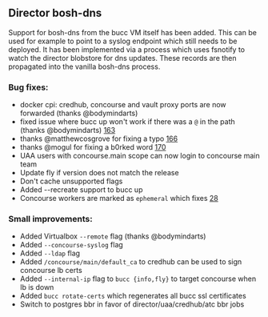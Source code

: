 ## Director bosh-dns
Support for bosh-dns from the bucc VM itself has been added.
This can be used for example to point to a syslog endpoint which still needs to be deployed.
It has been implemented via a process which uses fsnotify to watch the director blobstore for dns updates.
These records are then propagated into the vanilla bosh-dns process.

### Bug fixes:
- docker cpi: credhub, concourse and vault proxy ports are now forwarded (thanks @bodymindarts)
- fixed issue where bucc up won't work if there was a `@` in the path (thanks @bodymindarts) [163](https://github.com/starkandwayne/bucc/pull/163)
- thanks @matthewcosgrove for fixing a typo [166](https://github.com/starkandwayne/bucc/pull/166)
- thanks @mogul for fixing a b0rked word [170](https://github.com/starkandwayne/bucc/pull/170)
- UAA users with concourse.main scope can now login to concourse main team
- Update fly if version does not match the release
- Don't cache unsupported flags
- Added --recreate support to bucc up
- Concourse workers are marked as `ephemeral` which fixes [28](https://github.com/starkandwayne/bucc/issues/28)

### Small improvements:
- Added Virtualbox `--remote` flag (thanks @bodymindarts)
- Added `--concourse-syslog` flag
- Added `--ldap` flag
- Added `/concourse/main/default_ca` to credhub can be used to sign concourse lb certs
- Added `--internal-ip` flag to `bucc {info,fly}` to target concourse when lb is down
- Added `bucc rotate-certs` which regenerates all bucc ssl certificates
- Switch to postgres bbr in favor of director/uaa/credhub/atc bbr jobs

